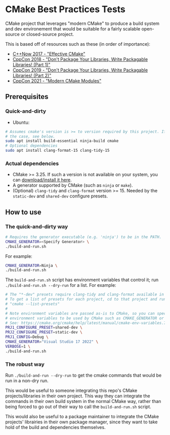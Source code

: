 # CMake Best Practices Tests

CMake project that leverages "modern CMake" to produce a build system and dev environement that would be suitable for a fairly scalable open-source or closed-source project.

This is based off of resources such as these (in order of importance):
- [C++Now 2017 - "Effective CMake"](https://youtu.be/bsXLMQ6WgIk)
- [CppCon 2018 - "Don't Package Your Libraries, Write Packagable Libraries! (Part 1)"](https://youtu.be/sBP17HQAQjk)
- [CppCon 2019 - "Don't Package Your Libraries, Write Packagable Libraries! (Part 2)"](https://youtu.be/_5weX5mx8hc)
- [CppCon 2021 - "Modern CMake Modules"](https://youtu.be/IZXNsim9TWI)

## Prerequisites

### Quick-and-dirty

- Ubuntu:

```bash
# Assumes cmake's version is >= to version required by this project. If not
# the case, see below.
sudo apt install build-essential ninja-build cmake
# Optional dependencies
sudo apt install clang-format-15 clang-tidy-15
```

### Actual dependencies

- CMake >= 3.25. If such a version is not available on your system, you can [download/install it here](https://cmake.org/download/).
- A generator supported by CMake (such as `ninja` or `make`).
- (Optional) `clang-tidy` and `clang-format` version >= 15. Needed by the `static-dev` and `shared-dev` configure presets.

## How to use

### The quick-and-dirty way

```sh
# Requires the generator executable (e.g. 'ninja') to be in the PATH.
CMAKE_GENERATOR=<Specify Generator> \
./build-and-run.sh
```

For example:

```sh
CMAKE_GENERATOR=Ninja \
./build-and-run.sh
```

The `build-and-run.sh` script has environment variables that control it; run `./build-and-run.sh --dry-run` for a list. For example:

```sh
# The "*-dev" presets require clang-tidy and clang-format available in PATH.
# To get a list of presets for each project, cd to that project and run
# "cmake --list-presets"
#
# Note environment variables are passed as-is to CMake, so you can specify
# environment variables to be used by CMake such as CMAKE_GENERATOR or VERBOSE.
# See: https://cmake.org/cmake/help/latest/manual/cmake-env-variables.7.html
PRJ1_CONFIGURE_PRESET=shared-dev \
PRJ2_CONFIGURE_PRESET=static-dev \
PRJ1_CONFIG=Debug \
CMAKE_GENERATOR="Visual Studio 17 2022" \
VERBOSE=1 \
./build-and-run.sh
```

### The robust way

Run `./build-and-run --dry-run` to get the cmake commands that would be run in a non-dry run.

This would be useful to someone integrating this repo's CMake projects/libraries in their own project. This way they can integrate the commands in their own build system in the normal CMake way, rather than being forced to go out of their way to call the `build-and-run.sh` script.

This would also be useful to a package maintainer to integrate the CMake projects' librairies in their own package manager, since they want to take hold of the build and dependencies themselves.

